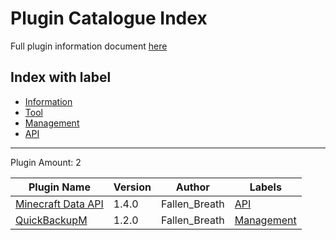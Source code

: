 # Plugin Catalogue Index

Full plugin information document [here](./full.md)

## Index with label

- [Information](/generated/labels/information.md)
- [Tool](/generated/labels/tool.md)
- [Management](/generated/labels/management.md)
- [API](/generated/labels/api.md)

-------

Plugin Amount: 2

| Plugin Name | Version | Author | Labels |
| --- | --- | --- | --- |
| [Minecraft Data API](/generated/plugins/minecraft_data_api.md) | 1.4.0 | Fallen_Breath | [API](/generated/labels/api.md) |
| [QuickBackupM](/generated/plugins/quick_backup_multi.md) | 1.2.0 | Fallen_Breath | [Management](/generated/labels/management.md) |

